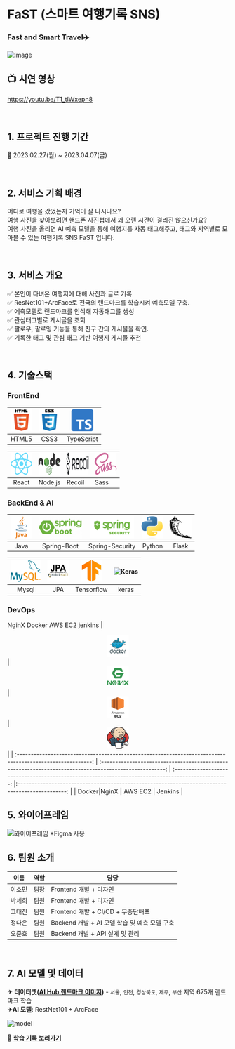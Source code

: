 # FaST (스마트 여행기록 SNS)

### Fast and Smart Travel✈️
![image](https://user-images.githubusercontent.com/54545026/231183441-c592cfd2-f8ca-434b-b512-ca411eadfb07.png)


## 📺 시연 영상
https://youtu.be/T1_tlWxepn8

<br>

## 1. 프로젝트 진행 기간

📅 2023.02.27(월) ~ 2023.04.07(금) <br>

<br>

## 2. 서비스 기획 배경

어디로 여행을 갔었는지 기억이 잘 나시나요? <br>
여행 사진을 찾아보려면 핸드폰 사진첩에서 꽤 오랜 시간이 걸리진 않으신가요? <br>
여행 사진을 올리면 AI 예측 모델을 통해 여행지를 자동 태그해주고, 태그와 지역별로 모아볼 수 있는 여행기록 SNS FaST 입니다.<br>


<br>

## 3. 서비스 개요

✅ 본인이 다녀온 여행지에 대해 사진과 글로 기록<br>
✅ ResNet101+ArcFace로 전국의 랜드마크를 학습시켜 예측모델 구축.<br>
✅ 예측모델로 랜드마크를 인식해 자동태그를 생성<br>
✅ 관심태그별로 게시글을 조회<br>
✅ 팔로우, 팔로잉 기능을 통해 친구 간의 게시물을 확인.<br>
✅ 기록한 태그 및 관심 태그 기반 여행지 게시물 추천<br>

<br>

## 4. 기술스택

### FrontEnd

| <div align="center"><img src="/assets/images/html.svg" alt="HTML5" width="50px" height="50px" /> </div> | <div align="center"><img src="/assets/images/css.svg" alt="CSS3" width="50px" height="50px" /></div> | <div align="center"><img src="/assets/images/TypeScript.png" alt="TypeScript" width="50px" height="50px" /></div> |
| :-----------------------------------------------------------------------------------------------------: | :--------------------------------------------------------------------------------------------------: | :-------------------------------------------------------------------------------------------------------: |
|HTML5|CSS3 | TypeScript|

| <div align="center"><img src="/assets/images/React.png" alt="React" width="50px" height="50px" /> </div> | <div align="center"><img src="/assets/images/Node.png" alt="NodeJS" width="50px" height="50px" /> </div> | <div align="center"><img src="/assets/images/Recoil.svg" alt="Pinia" width="50px" height="50px" /> </div> | <div align="center"><img src="/assets/images/Sass.png" alt="tailwindCSS" width="50px" height="50px" /> </div> |
| :----------------------------------------------------------------------------------------------------: | :----------------------------------------------------------------------------------------------------: | -------------------------------------------------------------------------------------------------------- | ----------------------------------------------------------------------------------------------------------------- |
|React|Node.js|Recoil| Sass |

### BackEnd & AI

| <div align="center"><img src="/assets/images/java.svg" alt="java" width="50px" height="50px" /> </div> | <div align="center"><img src="/assets/images/springboot.png" alt="springboot" width="100px" height="50px" /> </div> | <div align="center"><img src="/assets/images/springsecurity.png" alt="springsecurity" width="100px" height="50px" /></div> | <div align="center"><img src="/assets/images/Python.png" alt="gradle" width="50px" height="50px" /></div> | <div align="center"><img src="/assets/images/Flask.png" alt="Flask" width="50px" height="50px" /></div> |
| :----------------------------------------------------------------------------------------------------: | :-----------------------------------------------------------------------------------------------------------------: | :------------------------------------------------------------------------------------------------------------------------: | :-------------------------------------------------------------------------------------------------------: | :-------------------------------------------------------------------------------------------------------------: |
| Java  | Spring-Boot |Spring-Security |Python|Flask|

| <div align="center"><img src="/assets/images/mysql.svg" alt="mysql" width="70px" height="50px" /> </div> | <div align="center"><img src="/assets/images/JPA.png" alt="JPA" width="50px" height="50px" /></div> | <div align="center"><img src="/assets/images/Tensorflow.png" alt="Tensorflow" width="50px" height="50px" /></div> | <div align="center"><img src="/assets/images/Keras.svg" alt="Keras" width="50px" height="50px" /></div> |
| :------------------------------------------------------------------------------------------------------: | :---------------------------------------------------------------------------------------------------------: |:--------------------------------------------------------------------------------------------------------: | :-----------------------------------------------------------------------------------------------------: | 
| Mysql|  JPA  |Tensorflow | keras  | 


### DevOps
NginX Docker AWS EC2 jenkins
| <div align="center"><img src="/assets/images/docker.png" alt="docker" width="50px" height="50px" /> </div> | <div align="center"><img src="/assets/images/nginx.png" alt="nginx" width="50px" height="50px" /></div> | <div align="center"><img src="/assets/images/ec2.png" alt="EC2" width="50px" height="50px" /></div> | <div align="center"><img src="/assets/images/Jenkins.png" alt="Jenkins" width="50px" height="50px" /></div> |
| :--------------------------------------------------------------------------------------------------------: | :-----------------------------------------------------------------------------------------------------: | :-------------------------------------------------------------------------------------------------: |:-----------------------------------------------------------------------------------------------: |
| Docker|NginX | AWS EC2 | Jenkins |


## 5. 와이어프레임

![와이어프레임](./images/wire_frame.PNG)
*Figma 사용 <br>


## 6. 팀원 소개

| 이름   | 역할 | 담당                                |
| ------ | ---- | ----------------------------------- |
| 이소민 | 팀장 | Frontend 개발 + 디자인  |
| 박세희 | 팀원 | Frontend 개발 + 디자인              |
| 고태진 | 팀원 | Frontend 개발 + CI/CD + 무중단배포            |
| 정다은 | 팀원 | Backend 개발 + AI 모델 학습 및 예측 모델 구축 |
| 오준호 | 팀원 | Backend 개발 + API 설계 및 관리    |


<br>

## 7. AI 모델 및 데이터
✈ <b>데이터셋([AI Hub 랜드마크 이미지](https://aihub.or.kr/aihubdata/data/view.do?currMenu=115&topMenu=100&dataSetSn=56))</b> - `서울`, `인천`, `경상북도`, `제주`, `부산` 지역 675개 랜드마크 학습 <br>
✈<b>AI 모델</b>: RestNet101 + ArcFace 

![model](https://user-images.githubusercontent.com/50287759/222605834-d81982d6-5817-499f-b298-cf7cca787913.png)


📃 <b>[학습 기록 보러가기](https://www.notion.so/c224a9fa213940e58b3e409228b4b9e7?v=e17dd98b34fd4f0d8f66fcc87930eedb)</b>
